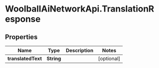 # WoolballAiNetworkApi.TranslationResponse

## Properties
Name | Type | Description | Notes
------------ | ------------- | ------------- | -------------
**translatedText** | **String** |  | [optional] 
